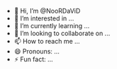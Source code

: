 - 👋 Hi, I’m @NooRDaViD
- 👀 I’m interested in ...
- 🌱 I’m currently learning ...
- 💞️ I’m looking to collaborate on ...
- 📫 How to reach me ...
- 😄 Pronouns: ...
- ⚡ Fun fact: ...

<!---
NooRDaViD/NooRDaViD is a ✨ special ✨ repository because its `README.md` (this file) appears on your GitHub profile.
You can click the Preview link to take a look at your changes.
--->
